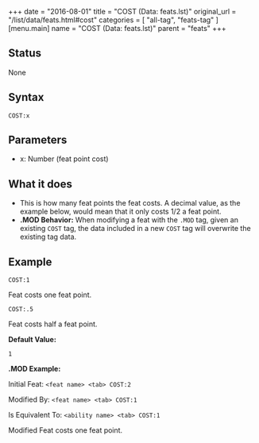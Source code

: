 +++
date = "2016-08-01"
title = "COST (Data: feats.lst)"
original_url = "/list/data/feats.html#cost"
categories = [ "all-tag", "feats-tag" ]
[menu.main]
    name = "COST (Data: feats.lst)"
    parent = "feats"
+++

## Status

None

## Syntax

`COST:x`

## Parameters

-   x: Number (feat point cost)



What it does
------------

-   This is how many feat points the feat costs. A decimal value, as the
    example below, would mean that it only costs 1/2 a feat point.
-   **.MOD Behavior:** When modifying a feat with the `.MOD` tag, given
    an existing `COST` tag, the data included in a new `COST` tag will
    overwrite the existing tag data.

Example
-------

`COST:1`

Feat costs one feat point.

`COST:.5`

Feat costs half a feat point.

**Default Value:**

`1`

**.MOD Example:**

Initial Feat: `<feat name> <tab> COST:2`

Modified By: `<feat name> <tab> COST:1`

Is Equivalent To: `<ability name> <tab> COST:1`

Modified Feat costs one feat point.


